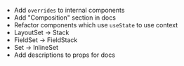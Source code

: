 - Add `overrides` to internal components
- Add "Composition" section in docs
- Refactor components which use `useState` to use context
- LayoutSet -> Stack
- FieldSet -> FieldStack
- Set -> InlineSet
- Add descriptions to props for docs
